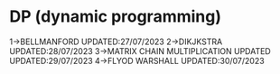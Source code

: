 # DP (dynamic programming)

1->BELLMANFORD UPDATED:27/07/2023
2->DIKJKSTRA UPDATED:28/07/2023
3->MATRIX CHAIN MULTIPLICATION UPDATED UPDATED:29/07/2023
4->FLYOD WARSHALL UPDATED:30/07/2023

